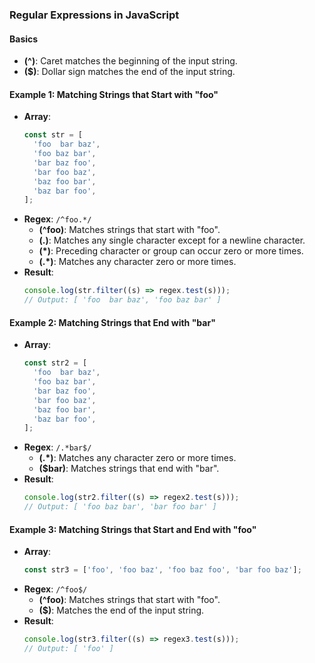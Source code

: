### Regular Expressions in JavaScript

#### Basics

- **(^)**: Caret matches the beginning of the input string.
- **($)**: Dollar sign matches the end of the input string.

#### Example 1: Matching Strings that Start with "foo"

- **Array**:
  ```javascript
  const str = [
    'foo  bar baz',
    'foo baz bar',
    'bar baz foo',
    'bar foo baz',
    'baz foo bar',
    'baz bar foo',
  ];
  ```
- **Regex**: `/^foo.*/`
  - **(^foo)**: Matches strings that start with "foo".
  - **(.)**: Matches any single character except for a newline character.
  - **(\*)**: Preceding character or group can occur zero or more times.
  - **(.\*)**: Matches any character zero or more times.
- **Result**:
  ```javascript
  console.log(str.filter((s) => regex.test(s)));
  // Output: [ 'foo  bar baz', 'foo baz bar' ]
  ```

#### Example 2: Matching Strings that End with "bar"

- **Array**:
  ```javascript
  const str2 = [
    'foo  bar baz',
    'foo baz bar',
    'bar baz foo',
    'bar foo baz',
    'baz foo bar',
    'baz bar foo',
  ];
  ```
- **Regex**: `/.*bar$/`
  - **(.\*)**: Matches any character zero or more times.
  - **($bar)**: Matches strings that end with "bar".
- **Result**:
  ```javascript
  console.log(str2.filter((s) => regex2.test(s)));
  // Output: [ 'foo baz bar', 'bar foo bar' ]
  ```

#### Example 3: Matching Strings that Start and End with "foo"

- **Array**:
  ```javascript
  const str3 = ['foo', 'foo baz', 'foo baz foo', 'bar foo baz'];
  ```
- **Regex**: `/^foo$/`
  - **(^foo)**: Matches strings that start with "foo".
  - **($)**: Matches the end of the input string.
- **Result**:
  ```javascript
  console.log(str3.filter((s) => regex3.test(s)));
  // Output: [ 'foo' ]
  ```
